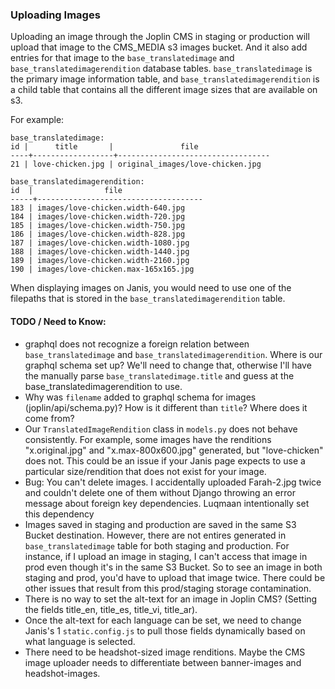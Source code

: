 ### Uploading Images
Uploading an image through the Joplin CMS in staging or production will upload that image to the CMS_MEDIA s3 images bucket. And it also add entries for that image to the `base_translatedimage` and `base_translatedimagerendition` database tables. `base_translatedimage` is the primary image information table, and `base_translatedimagerendition` is a child table that contains all the different image sizes that are available on s3.

For example:
```
base_translatedimage:
id |      title       |               file
----+------------------+----------------------------------
21 | love-chicken.jpg | original_images/love-chicken.jpg

base_translatedimagerendition:
id  |                file
-----+-------------------------------------
183 | images/love-chicken.width-640.jpg
184 | images/love-chicken.width-720.jpg
185 | images/love-chicken.width-750.jpg
186 | images/love-chicken.width-828.jpg
187 | images/love-chicken.width-1080.jpg
188 | images/love-chicken.width-1440.jpg
189 | images/love-chicken.width-2160.jpg
190 | images/love-chicken.max-165x165.jpg
```

When displaying images on Janis, you would need to use one of the filepaths that is stored in the `base_translatedimagerendition` table.

#### TODO / Need to Know:
- graphql does not recognize a foreign relation between `base_translatedimage` and `base_translatedimagerendition`. Where is our graphql schema set up? We'll need to change that, otherwise I'll have the manually parse `base_translatedimage.title` and guess at the base_translatedimagerendition to use.
- Why was `filename` added to graphql schema for images (joplin/api/schema.py)? How is it different than `title`? Where does it come from?
- Our `TranslatedImageRendition` class in `models.py` does not behave consistently. For example, some images have the renditions "x.original.jpg" and "x.max-800x600.jpg" generated, but "love-chicken" does not. This could be an issue if your Janis page expects to use a particular size/rendition that does not exist for your image.
- Bug: You can't delete images. I accidentally uploaded Farah-2.jpg twice and couldn't delete one of them without Django throwing an error message about foreign key dependencies. Luqmaan intentionally set this dependency
- Images saved in staging and production are saved in the same S3 Bucket destination. However, there are not entires generated in `base_translatedimage` table for both staging and production. For instance, if I upload an image in staging, I can't access that image in prod even though it's in the same S3 Bucket. So to see an image in both staging and prod, you'd have to upload that image twice. There could be other issues that result from this prod/staging storage contamination.
- There is no way to set the alt-text for an image in Joplin CMS? (Setting the fields title_en, title_es, title_vi, title_ar).
- Once the alt-text for each language can be set, we need to change Janis's 1 `static.config.js` to pull those fields dynamically based on what language is selected.
- There need to be headshot-sized image renditions. Maybe the CMS image uploader needs to differentiate between banner-images and headshot-images.
